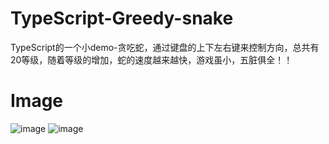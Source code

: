 # TypeScript-Greedy-snake
TypeScript的一个小demo-贪吃蛇，通过键盘的上下左右键来控制方向，总共有20等级，随着等级的增加，蛇的速度越来越快，游戏虽小，五脏俱全！！
# Image
![image](https://user-images.githubusercontent.com/92011625/143993173-5cef3513-cd74-4427-8aff-f3755fa37709.png)
![image](https://user-images.githubusercontent.com/92011625/143993275-9c1b8139-38a2-43fa-9d1b-77c0576d8f2d.png)
